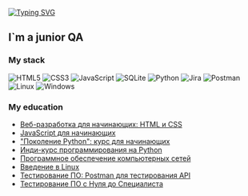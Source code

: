 [![Typing SVG](https://readme-typing-svg.herokuapp.com?font=Press+Start+2P&size=26&pause=1000&color=38C2FF&background=000000&center=true&vCenter=true&width=900&height=100&lines=Hi%2C+i%60m+Serj)](https://git.io/typing-svg)

## I`m a junior QA
<!--
**SammanSmith/SammanSmith** is a ✨ _special_ ✨ repository because its `README.md` (this file) appears on your GitHub profile.

Here are some ideas to get you started:

- 🔭 I’m currently working on ...
- 🌱 I’m currently learning ...
- 👯 I’m looking to collaborate on ...
- 🤔 I’m looking for help with ...
- 💬 Ask me about ...
- 📫 How to reach me: ...
- 😄 Pronouns: ...
- ⚡ Fun fact: ...
-->

### My stack
![HTML5](https://img.shields.io/badge/html5-%23E34F26.svg?style=for-the-badge&logo=html5&logoColor=white)
![CSS3](https://img.shields.io/badge/css3-%231572B6.svg?style=for-the-badge&logo=css3&logoColor=white)
![JavaScript](https://img.shields.io/badge/javascript-%23323330.svg?style=for-the-badge&logo=javascript&logoColor=%23F7DF1E)
![SQLite](https://img.shields.io/badge/sqlite-%2307405e.svg?style=for-the-badge&logo=sqlite&logoColor=white)
![Python](https://img.shields.io/badge/python-3670A0?style=for-the-badge&logo=python&logoColor=ffdd54)
![Jira](https://img.shields.io/badge/jira-%230A0FFF.svg?style=for-the-badge&logo=jira&logoColor=white)
![Postman](https://img.shields.io/badge/Postman-FF6C37?style=for-the-badge&logo=postman&logoColor=white)
![Linux](https://img.shields.io/badge/Linux-FCC624?style=for-the-badge&logo=linux&logoColor=black)
![Windows](https://img.shields.io/badge/Windows-0078D6?style=for-the-badge&logo=windows&logoColor=white)

### My education
* [Веб-разработка для начинающих: HTML и CSS](https://stepik.org/course/38218/syllabus)
* [JavaScript для начинающих](https://stepik.org/course/2223/syllabus)
* ["Поколение Python": курс для начинающих](https://stepik.org/course/58852/syllabus)
* [Инди-курс программирования на Python](https://stepik.org/course/63085/syllabus)
* [Программное обеспечение компьютерных сетей](https://stepik.org/course/16244/syllabus)
* [Введение в Linux](https://stepik.org/course/73/syllabus)
* [Тестирование ПО: Postman для тестирования API](https://stepik.org/course/120679/syllabus)
* [Тестирование ПО с Нуля до Специалиста](https://stepik.org/course/116411/syllabus)
